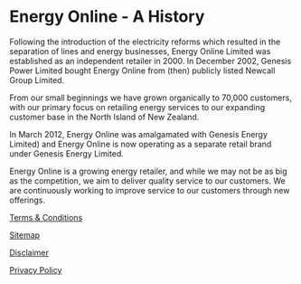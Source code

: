 # Energy Online - A History
<p class="intro">Following the introduction of the electricity reforms which resulted in the separation of lines and energy businesses, Energy Online Limited was established as an independent retailer in 2000. In December 2002, Genesis Power Limited bought Energy Online from (then) publicly listed Newcall Group Limited.</p>


From our small beginnings we have grown organically to 70,000 customers, with our primary focus on retailing energy services to our expanding customer base in the North Island of New Zealand.

In March 2012, Energy Online was amalgamated with Genesis Energy Limited) and Energy Online is now operating as a separate retail brand under Genesis Energy Limited.

Energy Online is a growing energy retailer, and while we may not be as big as the competition, we aim to deliver quality service to our customers. We are continuously working to improve service to our customers through new offerings.





[Terms & Conditions](http://www.energyonline.co.nz/terms)

[Sitemap](http://www.energyonline.co.nz/home/site_map)

[Disclaimer](http://www.energyonline.co.nz/home/site_map/disclaimer)

[Privacy Policy](http://www.energyonline.co.nz/home/site_map/privacy_policy)